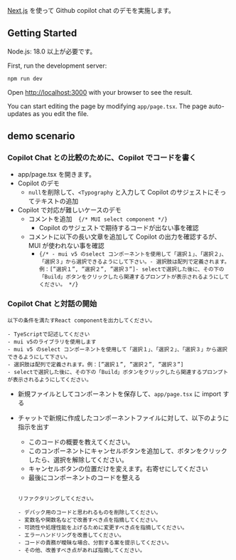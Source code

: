 [Next.js](https://nextjs.org/) を使って Github copilot chat のデモを実施します。

## Getting Started

Node.js: 18.0 以上が必要です。

First, run the development server:

```bash
npm run dev
```

Open [http://localhost:3000](http://localhost:3000) with your browser to see the result.

You can start editing the page by modifying `app/page.tsx`. The page auto-updates as you edit the file.

## demo scenario

### Copilot Chat との比較のために、Copilot でコードを書く

- app/page.tsx を開きます。
- Copilot のデモ
  - `null`を削除して、`<Typography` と入力して Copilot のサジェストにそってテキストの追加
- Copilot で対応が難しいケースのデモ
  - コメントを追加　`{/* MUI select component */}`
    - Copilot のサジェストで期待するコードが出ない事を確認
  - コメントに以下の長い文章を追加して Copilot の出力を確認するが、MUI が使われない事を確認
    - `{/* - mui v5 のselect コンポーネントを使用して「選択１」、「選択２」、「選択３」から選択できるようにして下さい。- 選択肢は配列で定義されます。例：[”選択１”, ”選択２”, ”選択３”]- selectで選択した後に、その下の「Build」ボタンをクリックしたら関連するプロンプトが表示されるようにしてください。 */}`

### Copilot Chat と対話の開始

```
以下の条件を満たすReact componentを出力してください。

- TyeScriptで記述してください
- mui v5のライブラリを使用します
- mui v5 のselect コンポーネントを使用して「選択１」、「選択２」、「選択３」から選択できるようにして下さい。
- 選択肢は配列で定義されます。例：[”選択１”, ”選択２”, ”選択３”]
- selectで選択した後に、その下の「Build」ボタンをクリックしたら関連するプロンプトが表示されるようにしてください。
```

- 新規ファイルとしてコンポーネントを保存して、`app/page.tsx` に import する
- チャットで新規に作成したコンポーネントファイルに対して、以下のように指示を出す

  - このコードの概要を教えてください。
  - このコンポーネントにキャンセルボタンを追加して、ボタンをクリックしたら、選択を解除してください。
  - キャンセルボタンの位置だけを変えます。右寄せにしてください
  - 最後にコンポーネントのコードを整える

  ```

  リファクタリングしてください。

  - デバック用のコードと思われるものを削除してください。
  - 変数名や関数名などで改善すべき点を指摘してください。
  - 可読性や処理性能を上げるために変更すべき点を指摘してください。
  - エラーハンドリングを改善してください。
  - コードの責務が曖昧な場合、分割する案を提示してください。
  - その他、改善すべき点があれば指摘してください。
  ```
